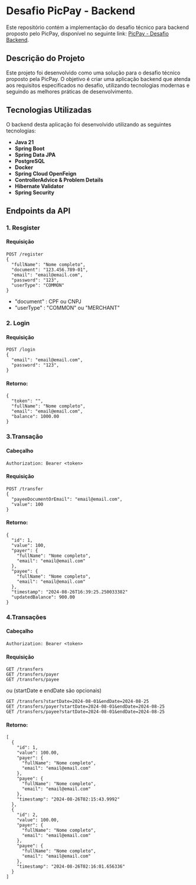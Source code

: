 # Desafio PicPay - Backend

Este repositório contém a implementação do desafio técnico para backend proposto pelo PicPay, disponível no seguinte link: [PicPay - Desafio Backend](https://github.com/PicPay/picpay-desafio-backend).

## Descrição do Projeto
Este projeto foi desenvolvido como uma solução para o desafio técnico proposto pela PicPay. O objetivo é criar uma aplicação backend que atenda aos requisitos especificados no desafio, utilizando tecnologias modernas e seguindo as melhores práticas de desenvolvimento.

## Tecnologias Utilizadas

O backend desta aplicação foi desenvolvido utilizando as seguintes tecnologias:

- **Java 21**
- **Spring Boot**
- **Spring Data JPA**
- **PostgreSQL**
- **Docker**
- **Spring Cloud OpenFeign**
- **ControllerAdvice & Problem Details**
- **Hibernate Validator**
- **Spring Security**

## Endpoints da API

### 1. Resgister
#### Requisição
```http
POST /register
{
  "fullName": "Nome completo",
  "document": "123.456.789-01",
  "email": "email@email.com",
  "password": "123",
  "userType": "COMMON"
}
```
- "document" : CPF ou CNPJ
- "userType" : "COMMON" ou "MERCHANT"
### 2. Login
#### Requisição
```http
POST /login
{
  "email": "email@email.com",
  "password": "123",
}
```
#### Retorno:
```http
{
  "token": "",
  "fullName": "Nome completo",
  "email": "email@email.com",
  "balance": 1000.00
}
```

### 3.Transação
#### Cabeçalho
```http
Authorization: Bearer <token>
```
#### Requisição
```http
POST /transfer
{
  "payeeDocumentOrEmail": "email@email.com",
  "value": 100
}
```
#### Retorno:
```http
{
  "id": 1,
  "value": 100,
  "payer": {
    "fullName": "Nome completo",
    "email": "email@email.com"
  },
  "payee": {
    "fullName": "Nome completo",
    "email": "email@email.com"
  },
  "timestamp": "2024-08-26T16:39:25.250033382"
  "updatedBalance": 900.00
}
```

### 4.Transações
#### Cabeçalho
```http
Authorization: Bearer <token>
```

#### Requisição
```http
GET /transfers
GET /transfers/payer
GET /transfers/payee
```
ou (startDate e endDate são opcionais)
```http
GET /transfers?startDate=2024-08-01&endDate=2024-08-25
GET /transfers/payer?startDate=2024-08-01&endDate=2024-08-25
GET /transfers/payee?startDate=2024-08-01&endDate=2024-08-25
```
#### Retorno:
```http
[
  {
    "id": 1,
    "value": 100.00,
    "payer": {
      "fullName": "Nome completo",
      "email": "email@email.com"
    },
    "payee": {
      "fullName": "Nome completo",
      "email": "email@email.com"
    },
    "timestamp": "2024-08-26T02:15:43.9992"
  },
  {
    "id": 2,
    "value": 100.00,
    "payer": {
      "fullName": "Nome completo",
      "email": "email@email.com"
    },
    "payee": {
      "fullName": "Nome completo",
      "email": "email@email.com"
    },
    "timestamp": "2024-08-26T02:16:01.656336"
  }
]
```

